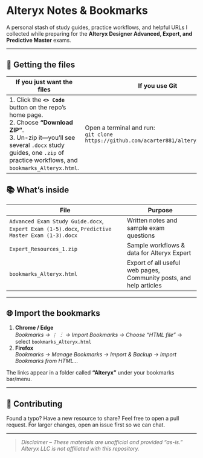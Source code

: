 # Alteryx Notes & Bookmarks

A personal stash of study guides, practice workflows, and helpful URLs I collected while preparing for the **Alteryx Designer Advanced, Expert, and Predictive Master** exams.

---

## 🔻 Getting the files

| If you just want the files | If you use Git |
| -------------------------- | -------------- |
| 1. Click the **`<> Code`** button on the repo’s home page.<br>2. Choose **“Download ZIP”**.<br>3. Un-zip it—you’ll see several `.docx` study guides, one `.zip` of practice workflows, and `bookmarks_Alteryx.html`. | Open a terminal and run:<br>`git clone https://github.com/acarter881/alteryx_notes.git` |

## 📚 What’s inside

| File | Purpose |
| ---- | ------- |
| `Advanced Exam Study Guide.docx`, `Expert Exam (1-5).docx`, `Predictive Master Exam (1-3).docx` | Written notes and sample exam questions |
| `Expert_Resources_1.zip` | Sample workflows & data for Alteryx Expert |
| `bookmarks_Alteryx.html` | Export of all useful web pages, Community posts, and help articles |

---

## 🌐 Import the bookmarks

1. **Chrome / Edge**  
   *Bookmarks → ⋮ ︙ → Import Bookmarks → Choose “HTML file”* → select `bookmarks_Alteryx.html`
2. **Firefox**  
   *Bookmarks → Manage Bookmarks → Import & Backup → Import Bookmarks from HTML…*

The links appear in a folder called **“Alteryx”** under your bookmarks bar/menu.

---

## 🙌 Contributing

Found a typo? Have a new resource to share? Feel free to open a pull request. For larger changes, open an issue first so we can chat.

---

> *Disclaimer – These materials are unofficial and provided “as-is.” Alteryx LLC is not affiliated with this repository.*
